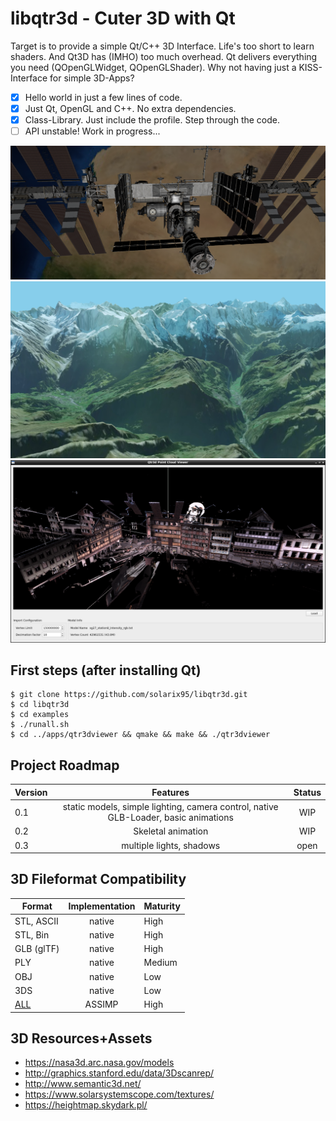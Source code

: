 libqtr3d - Cuter 3D with Qt
==========================
Target is to provide a simple Qt/C++ 3D Interface. Life's too short to learn shaders. And Qt3D has (IMHO) too much overhead. Qt delivers everything you need (QOpenGLWidget, QOpenGLShader). Why not having just a KISS-Interface for simple 3D-Apps?

- [x] Hello world in just a few lines of code.
- [x] Just Qt, OpenGL and C++. No extra dependencies.
- [x] Class-Library. Just include the profile. Step through the code.
- [ ] API unstable! Work in progress...

![libqtr3d](docs/showcase/iss-example.png)
![libqtr3d](docs/showcase/heightmap-example.png)
![libqtr3d](docs/showcase/pointcloudviewer.png)

First steps (after installing Qt)
---------------------------------
```
$ git clone https://github.com/solarix95/libqtr3d.git
$ cd libqtr3d
$ cd examples
$ ./runall.sh
$ cd ../apps/qtr3dviewer && qmake && make && ./qtr3dviewer
```

Project Roadmap
---------------------------------

| Version       | Features      | Status|
| ------------- |:-------------:| :-----:|
| 0.1           | static models, simple lighting, camera control, native GLB-Loader, basic animations | WIP |
| 0.2           | Skeletal animation       | WIP  |
| 0.3           | multiple lights, shadows | open |

3D Fileformat Compatibility
---------------------------------
| Format       | Implementation |  Maturity    |
| ------------ |:--------------:|  ------------|
| STL, ASCII   | native         |  High        |
| STL, Bin     | native         |  High        |
| GLB (glTF)   | native         |  High        |
| PLY          | native         |  Medium      |
| OBJ          | native         |  Low         |
| 3DS          | native         |  Low         |
| [ALL](https://github.com/assimp/assimp/blob/master/doc/Fileformats.md) | ASSIMP    |  High   |

3D Resources+Assets
---------------------------------
- https://nasa3d.arc.nasa.gov/models
- http://graphics.stanford.edu/data/3Dscanrep/
- http://www.semantic3d.net/
- https://www.solarsystemscope.com/textures/
- https://heightmap.skydark.pl/

